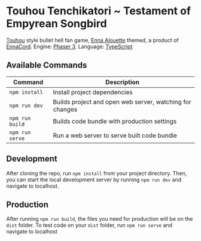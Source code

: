 # Touhou Tenchikatori ~ Testament of Empyrean Songbird
[Touhou](https://en.wikipedia.org/wiki/Touhou_Project) style bullet hell fan game, [Enna Alouette](https://www.youtube.com/channel/UCR6qhsLpn62WVxCBK1dkLow?sub_confirmation=1) themed, a product of [EnnaCord](https://discord.gg/enna).
  Engine: [Phaser 3](https://newdocs.phaser.io/docs/3.55.2). Language: [TypeScript](https://www.typescriptlang.org/docs/)

## Available Commands

| Command | Description |
|---------|-------------|
| `npm install` | Install project dependencies |
| `npm run dev` | Builds project and open web server, watching for changes |
| `npm run build` | Builds code bundle with production settings  |
| `npm run serve` | Run a web server to serve built code bundle |

## Development

After cloning the repo, run `npm install` from your project directory. Then, you can start the local development
server by running `npm run dev` and navigate to localhost.

## Production

After running `npm run build`, the files you need for production will be on the `dist` folder. To test code on your `dist` folder, run `npm run serve` and navigate to localhost